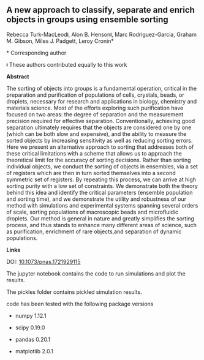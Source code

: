 ## A new approach to classify, separate and enrich objects in groups using ensemble sorting

Rebecca Turk-MacLeodǂ, Alon B. Hensonǂ, Marc Rodriguez-Garcia, Graham M. Gibson, Miles J. Padgett, Leroy Cronin*

\* Corresponding author

ǂ These authors contributed equally to this work

**Abstract**

The sorting of objects into groups is a fundamental operation, critical in the preparation and purification of populations of cells, crystals, beads, or droplets, necessary for research and applications in biology, chemistry and materials science. Most of the efforts exploring such purification have focused on two areas: the degree of separation and the measurement precision required for effective separation. Conventionally, achieving good separation ultimately requires that the objects are considered one by one (which can be both slow and expensive), and the ability to measure the sorted objects by increasing sensitivity as well as reducing sorting errors. Here we present an alternative approach to sorting that addresses both of these critical limitations with a scheme that allows us to approach the theoretical limit for the accuracy of sorting decisions.  Rather than sorting individual objects, we conduct the sorting of objects in ensembles, via a set of registers which are then in turn sorted themselves into a second symmetric set of registers. By repeating this process, we can arrive at high sorting purity with a low set of constraints. We demonstrate both the theory behind this idea and identify the critical parameters (ensemble population and sorting time), and we demonstrate the utility and robustness of our method with simulations and experimental systems spanning several orders of scale, sorting populations of macroscopic beads and microfluidic droplets. Our method is general in nature and greatly simplifies the sorting process, and thus stands to enhance many different areas of science, such as purification, enrichment of rare objects,and separation of dynamic populations. 

**Links**

DOI:  [10.1073/pnas.1721929115](doi.org/10.1073/pnas.1721929115)

The jupyter notebook contains the code to run simulations and plot the results. 

The pickles folder contains pickled simulation results.

code has been tested with the following package versions

- numpy 1.12.1


- scipy 0.19.0

- pandas 0.20.1

- matplotlib 2.0.1

  ​
